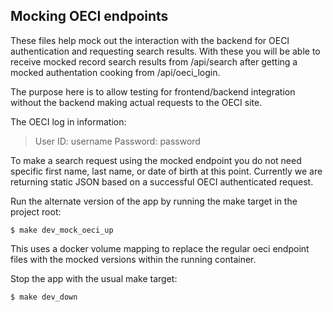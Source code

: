 ## Mocking OECI endpoints

These files help mock out the interaction with the backend for OECI authentication and requesting search results. With these you will be able to receive mocked record search results from /api/search after getting a mocked authentation cooking from /api/oeci_login.

The purpose here is to allow testing for frontend/backend integration without the backend making actual requests to the OECI site.

The OECI log in information:
> User ID: username
> Password: password

To make a search request using the mocked endpoint you do not need specific first name, last name, or date of birth at this point. Currently we are returning static JSON based on a successful OECI authenticated request.

Run the alternate version of the app by running the make target in the project root:

`$ make dev_mock_oeci_up`

This uses a docker volume mapping to replace the regular oeci endpoint files with the mocked versions within the running container.

Stop the app with the usual make target:

`$ make dev_down`